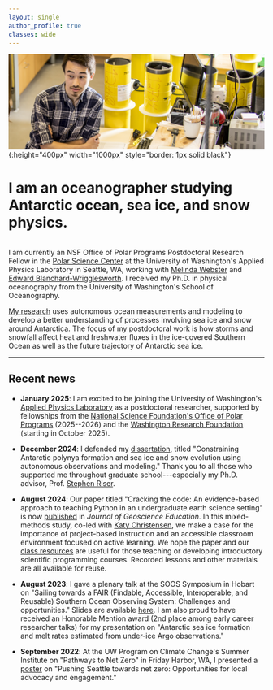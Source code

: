 ```yaml
---
layout: single
author_profile: true
classes: wide
---
```


![Myself in the Riser Argo float lab at the University of Washington (credit: Dennis Wise)](/assets/images/Riser_lab.jpg){:height="400px" width="1000px" style="border: 1px solid black"}


# I am an oceanographer studying Antarctic ocean, sea ice, and snow physics.

<hr style="height:0.5px; visibility:hidden;" />

I am currently an NSF Office of Polar Programs Postdoctoral Research Fellow in the [Polar Science Center](https://psc.apl.uw.edu) at the University of Washington's Applied Physics Laboratory in Seattle, WA, working with [Melinda Webster](https://psc.apl.uw.edu/people/investigators/melinda-webster/) and [Edward Blanchard-Wrigglesworth](https://environment.uw.edu/faculty/edward-blanchard-wrigglesworth/). I received my Ph.D. in physical oceanography from the University of Washington's School of Oceanography.

[My research](/research/) uses autonomous ocean measurements and modeling to develop a better understanding of processes involving sea ice and snow around Antarctica. The focus of my postdoctoral work is how storms and snowfall affect heat and freshwater fluxes in the ice-covered Southern Ocean as well as the future trajectory of Antarctic sea ice.

---

## Recent news

* **January 2025**: I am excited to be joining the University of Washington's [Applied Physics Laboratory](https://apl.uw.edu) as a postdoctoral researcher, supported by fellowships from the [National Science Foundation's Office of Polar Programs](https://www.nsf.gov/geo/opp/postdoctoral-awardees) (2025--2026) and the [Washington Research Foundation](https://www.wrfseattle.org/news/washington-research-foundation-awards-12-three-year-postdoctoral-fellowships/) (starting in October 2025).

* **December 2024**: I defended my [dissertation](https://www.proquest.com/docview/3193487908/abstract/F5C6EEB19E034450PQ/1), titled "Constraining Antarctic polynya formation and sea ice and snow evolution using autonomous observations and modeling." Thank you to all those who supported me throughout graduate school---especially my Ph.D. advisor, Prof. [Stephen Riser](https://environment.uw.edu/faculty/stephen-riser/).

* **August 2024**: Our paper titled "Cracking the code: An evidence-based approach to teaching Python in an undergraduate earth science setting" is now [published](https://doi.org/10.1080/10899995.2024.2384338) in *Journal of Geoscience Education*. In this mixed-methods study, co-led with [Katy Christensen](https://www.colorado.edu/instaar/katy-christensen), we make a case for the importance of project-based instruction and an accessible classroom environment focused on active learning. We hope the paper and our [class resources](https://ethan-campbell.github.io/OCEAN_215/) are useful for those teaching or developing introductory scientific programming courses. Recorded lessons and other materials are all available for reuse.

* **August 2023**: I gave a plenary talk at the SOOS Symposium in Hobart on "Sailing towards a FAIR (Findable, Accessible, Interoperable, and Reusable) Southern Ocean Observing System: Challenges and opportunities." Slides are available [here](https://drive.google.com/file/d/1_CDwI-qF09X2aAW4m-DACyvHacmdXtz1/view?usp=share_link). I am also proud to have received an Honorable Mention award (2nd place among early career researcher talks) for my presentation on "Antarctic sea ice formation and melt rates estimated from under-ice Argo observations."

* **September 2022**: At the UW Program on Climate Change's Summer Institute on "Pathways to Net Zero" in Friday Harbor, WA, I presented a [poster](https://drive.google.com/file/d/1i8ZHOGYXqMWO0tGKttS80YHMbWj5oVN6/view?usp=sharing) on "Pushing Seattle towards net zero: Opportunities for local advocacy and engagement."


<!-- Hidden below:

* **February 2022**: At the AGU Fall Meeting in December, Katy Christensen and I virtually presented a retrospective [study](https://agu.confex.com/agu/fm21/meetingapp.cgi/Paper/998855) of our redesign of OCEAN 215, our department's introductory Python course (see our [poster](https://drive.google.com/file/d/1BVnXeqSyAi4VCX5e1NwL0gk_QMHr6bHo/view?usp=sharing) here). We just learned that we received an [Outstanding Student Presentation Award](https://connect.agu.org/education/honors/educationsectionospa)!

* **January 2021**: I was selected for a three-year term as the [APECS representative](https://www.apecs.is/who-we-are/representatives.html) to the Southern Ocean Observing System (SOOS) [Weddell Sea–Dronning Maud Land Regional Working Group](http://www.soos.aq/activities/rwg/wsdml). The RWG is a multinational body that aims to coordinate observations and science in this interesting region of the Southern Ocean.

* **December 2020**: [Katy Christensen](https://www.ocean.washington.edu/home/Katy%20Christensen) and I finished co-teaching OCEAN 215, an introductory Python data analysis course. We adopted a flipped, virtual format and redesigned the course to incorporate a variety of evidence-based teaching practices. Our course website can be accessed [at this link](https://ethan-campbell.github.io/OCEAN_215/). All recorded lessons and other materials are available for reuse.

* **May 2020**: A new paper led by [Lauren von Berg](https://www.princeton.edu/news/2020/06/22/lauren-von-berg-class-2020-publishes-research-internship-studying-antarctic-sea-ice) at Princeton and [Channing Prend](https://cprend.github.io) at SIO, titled "[Weddell Sea phytoplankton blooms modulated by sea ice variability and polynya formation](https://agupubs.onlinelibrary.wiley.com/doi/10.1029/2020GL087954)," is now out in *Geophysical Research Letters*. For more details on our study, see [Research](/research/).

* **February 2020**: I'll be presenting [new work](https://agu.confex.com/agu/osm20/meetingapp.cgi/Paper/657323) on Antarctic sea ice growth and melt reconstructions using under-ice ocean observations at the Ocean Sciences Meeting in San Diego on February 21.

* **September 2019**: I discussed Weddell Sea polynyas with Dan Jones from BAS on his podcast, "Climate Scientists." Listen [here](https://anchor.fm/climate-scientists/episodes/Ethan-Campbell-e52ogj).

* **August 2019**: I'll be speaking about Weddell Sea polynyas at the [IGS](https://www.igsoc.org) Sea Ice Symposium in Winnipeg on August 23 and at the NYU Courant [AOS Colloquium](https://math.nyu.edu/dynamic/calendars/seminars/atmosphere-ocean-science-colloquium/) in New York on September 4.

* **June 2019**: My first paper as lead author, titled "[Antarctic offshore polynyas linked to Southern Hemisphere climate anomalies](https://www.nature.com/articles/s41586-019-1294-0)," is out in *Nature*. See [Research](/research/) for a summary of this study and [Publications](/publications/) for links to media coverage.

* **April 2019**: The third annual UW Program on Climate Change (PCC) Spring Symposium was organized by myself and other members of the PCC [Graduate Student Steering Committee](https://pcc.uw.edu/people/graduate-student-steering-committee/). Read my PCC blog post about the event [here](https://pcc.uw.edu/blog/2019/05/09/the-third-annual-spring-symposium-was-held-on-april-27-2019/).

* **February 2019**: A new paper led by [Earle Wilson](https://sustainability.stanford.edu/people/earle-wilson) at UW, titled "[Winter upper-ocean stability and ice&ndash;ocean feedbacks in the sea ice&ndash;covered Southern Ocean](https://journals.ametsoc.org/doi/abs/10.1175/JPO-D-18-0184.1)," is out in *Journal of Physical Oceanography*. For more details on our study, see [Research](/research/).

* **January 2019**: Throughout the next year, I will be presenting [live shows](https://pacificsciencecenter.org/visit/planetarium/) on polar oceanography in the Willard Smith Planetarium at the Pacific Science Center in Seattle. This opportunity is thanks to PacSci's Science Communication Fellowship.

-->

<!-- Global site tag (gtag.js) - Google Analytics -->
<script async src="https://www.googletagmanager.com/gtag/js?id=G-Y4L523YJ0J"></script>
<script>
  window.dataLayer = window.dataLayer || [];
  function gtag(){dataLayer.push(arguments);}
  gtag('js', new Date());

  gtag('config', 'G-Y4L523YJ0J');
</script>